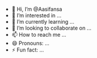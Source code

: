 - 👋 Hi, I’m @Aasifansa
- 👀 I’m interested in ...
- 🌱 I’m currently learning ...
- 💞️ I’m looking to collaborate on ...
- 📫 How to reach me ...
- 😄 Pronouns: ...
- ⚡ Fun fact: ...

<!---
Aasifansa/Aasifansa is a ✨ special ✨ repository because its `README.md` (this file) appears on your GitHub profile.
You can click the Preview link to take a look at your changes.
--->
